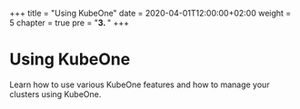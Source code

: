 +++
title = "Using KubeOne"
date = 2020-04-01T12:00:00+02:00
weight = 5
chapter = true
pre = "<b>3. </b>"
+++

# Using KubeOne

Learn how to use various KubeOne features and how to manage your clusters using KubeOne.
